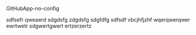 GitHubApp-no-config


sdfsefr
qweaerd
sdgdsfg
zdgdsfg
sdgfdfg
sdfsdf
vbcjhfjzhf
wqerqwerqwer
ewrtwetr
sdgwertgwert
ertzerzertz
